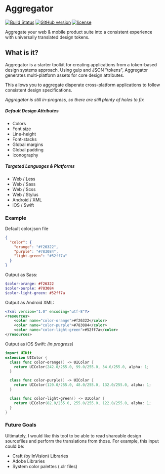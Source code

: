 # Aggregator 
[![Build Status](https://travis-ci.org/NateBaldwinDesign/aggregator.svg?branch=development)](https://travis-ci.org/NateBaldwinDesign/aggregator) [![GitHub version](https://badge.fury.io/gh/NateBaldwinDesign%2Faggregator.svg)](https://badge.fury.io/gh/NateBaldwinDesign%2Faggregator) [![license](https://img.shields.io/github/license/mashape/apistatus.svg?maxAge=2592000)]()

Aggregate your web & mobile product suite into a consistent experience with universally translated design tokens.

## What is it?
Aggregator is a starter toolkit for creating applications from a token-based design systems approach. Using gulp and JSON "tokens", Aggregator generates multi-platform assets for core design attributes.

This allows you to aggregate disperate cross-platform applications to follow consistent design specifications.

*Aggregator is still in-progress, so there are still plenty of holes to fix*

##### Default Design Attributes
* Colors
* Font size
* Line-height
* Font-stacks
* Global margins
* Global padding
* Iconography

##### Targeted Languages & Platforms
* Web / Less
* Web / Sass
* Web / Scss
* Web / Stylus
* Android / XML
* iOS / Swift 

### Example
Default color.json file
```json
{
  "color": {
    "orange": "#f26322",
    "purple": "#783084",
    "light-green": "#52ff7a"
  }
}
```
Output as Sass:
```sass
$color-orange: #f26322
$color-purple: #783084
$color-light-green: #52ff7a
```
Output as Android XML:
```xml
<?xml version="1.0" encoding="utf-8"?> 
<resources> 
    <color name="color-orange">#f26322</color>
    <color name="color-purple">#783084</color>
    <color name="color-light-green">#52ff7a</color>
</resources> 
```
Output as iOS Swift: _(in progress)_
```swift
import UIKit
extension UIColor {
  class func color-orange() -> UIColor {
    return UIColor(242.0/255.0, 99.0/255.0, 34.0/255.0, alpha: 1; 
  }

  class func color-purple() -> UIColor {
    return UIColor(120.0/255.0, 48.0/255.0, 132.0/255.0, alpha: 1; 
  }

  class func color-light-green() -> UIColor {
    return UIColor(82.0/255.0, 255.0/255.0, 122.0/255.0, alpha: 1; 
  }
}
```

### Future Goals
Ultimately, I would like this tool to be able to read shareable design sourcefiles and perform the translations from those. For example, this input could be:
* Craft (by InVision) Libraries
* Adobe Libraries
* System color palettes (.clr files)